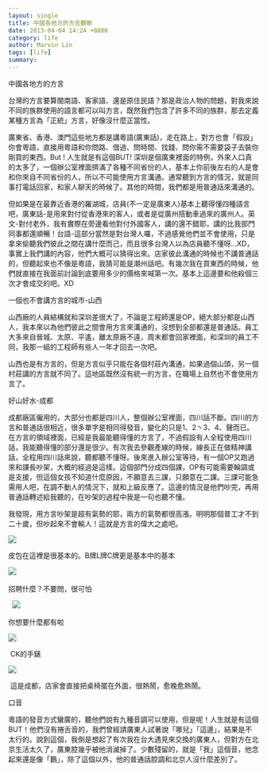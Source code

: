 ```yaml
---
layout: single
title: 中國各地方的方言觀察
date: 2013-04-04 14:24 +0800
category: life
author: Marvin Lin
tags: [life]
summary: 
---
```


  
中國各地方的方言  
  
台灣的方言要算閩南語、客家語、還是原住民語？那是政治人物的問題，對我來說不同的族群使用的語言都可以叫方言，既然我們包含了許多不同的族群，那去定義某種方言為「正統」方言，好像沒什麼正當性。  
  
廣東省、香港、澳門這些地方都是講粵語(廣東話)，走在路上，對方也會「假設」你會粵語，直接用粵語和你問路、借過、問時間、找錢、問你需不需要袋子去裝你剛買的東西。But ! 人生就是有這個BUT! 深圳是個廣東裡面的特例，外來人口真的太多了，一個辦公室裡面擠滿了各種不同省份的人，基本上你前後左右的人是會和你來自不同省份的人，所以不可能使用方言溝通。通常聽到方言的情況，就是同事打電話回家，和家人聊天的時候了。其他的時間，我們都是用普通話來溝通的。  
  
  
  
  

  

  
  
但如果是在最靠近香港的羅湖城，店員(不一定是廣東人)基本上聽得懂四種語言吧，廣東話-是用來對付從香港來的客人，或者是從廣州搭動車過來的廣州人。英文-對付老外，我有實際在旁邊看他對付外國客人，講的還不錯耶，講的比我部門同事都還順暢！台語-這部分當然是對台灣人囉，不過感覺他們並不會使用，只是拿來偷聽我們彼此之間在講什麼而己，而且很多台灣人以為店員聽不懂呀…XD，事實上我們講的內容，他們大概可以猜得出來。店家彼此溝通的時候也不講普通話的，但聽起來也不像是粵語，我猜可能是潮州話吧。有幾次我在買東西的時候，他們就直接在我面前討論到底要用多少的價格來喊第一次。基本上這邊要和他殺個三次才會成交的吧。XD  
  
一個也不會講方言的城市-山西  
  
山西廠的人員結構就和深圳差很大了，不論是工程師還是OP，絕大部分都是山西人，我本來以為他們彼此之間會用方言來溝通的，沒想到全部都還是普通話。員工大多來自晉城、太原、平遙，離太原廠不遠，周末都會回家裡面，和深圳的員工不同，我那一組的工程師有些人一年才回去一次吧。  
  
山西也是有方言的，但是方言似乎只能在各個村莊內溝通，如果過個山頭，另一個村莊講的方言就不同了。這地區既然沒有統一的方言，在職場上自然也不會使用方言了。  
  
好山好水-成都  
  
成都廠區僱用的，大部分也都是四川人，整個辦公室裡面，四川話不斷。四川的方言和普通話很相近，很多單字是相同得發音，變化的只是1、2丶3、4、聲而已。在方言的領域裡面，已經是我最能聽得懂的方言了，不過假設有人全程使用四川話，我能聽得懂的部分還是很少。有次我去參觀產線的時候，線長正在做精神講話，全程用四川話來說，聽都聽不懂呀。後來進入辦公室等待，有一個OP又跑過來和課長吵架，大概的經過是這樣。這個部門分成四個課，OP有可能需要輪調或是支援，但這個女孩不知道什麼原因，不願意去三課，只願意在二課。三課可能急需用人吧，在調不動人的情況下，就和上級反應了。這邊的情況是他們吵完，再用普通話轉述給我聽的，在吵架的過程中我是一句也聽不懂。  
  
我發現，用方言吵架是超有氣勢的耶，兩方的氣勢都很高漲。明明那個普工才不到二十歲，但吵起來不會輸人！這就是方言的偉大之處吧。  
  

[![](http://1.bp.blogspot.com/-N7PvT2yCYMU/UV2evzqg71I/AAAAAAAAAGQ/eGQSPzeqKL0/s320/11801_10150931994679448_1496110959_n.jpg)](http://1.bp.blogspot.com/-N7PvT2yCYMU/UV2evzqg71I/AAAAAAAAAGQ/eGQSPzeqKL0/s1600/11801_10150931994679448_1496110959_n.jpg)

  

  

皮包在這裡是很基本的。B牌L牌C牌更是基本中的基本

  
  

[](http://1.bp.blogspot.com/-gSj9pl-Vp8E/UV2ev3tSUeI/AAAAAAAAAGI/e4RKaU41JiA/s1600/380348_10150931995009448_1293600923_n.jpg)![](http://4.bp.blogspot.com/-veSi_BaItUA/UV2ev66G7dI/AAAAAAAAAGM/tzecopxR6tM/s320/547085_10150932003234448_2010897340_n.jpg) 

招聘什麼？不要問，很可怕

  

  

  

  

  [![](http://2.bp.blogspot.com/-oFUefjOMORk/UV2ewVJKftI/AAAAAAAAAGY/WtybP_yfj3A/s320/577126_10150931994209448_587933324_n.jpg)](http://2.bp.blogspot.com/-oFUefjOMORk/UV2ewVJKftI/AAAAAAAAAGY/WtybP_yfj3A/s1600/577126_10150931994209448_587933324_n.jpg)

  

你想要什麼都有啦

  

[![](http://2.bp.blogspot.com/-O9uF21r4O2U/UV2ewWEa1CI/AAAAAAAAAGc/rTlcFTiQ9Vc/s320/599346_10150931993674448_2117722676_n.jpg)](http://2.bp.blogspot.com/-O9uF21r4O2U/UV2ewWEa1CI/AAAAAAAAAGc/rTlcFTiQ9Vc/s1600/599346_10150931993674448_2117722676_n.jpg)

 CK的手錶  
  
  
  

[![](http://1.bp.blogspot.com/-gSj9pl-Vp8E/UV2ev3tSUeI/AAAAAAAAAGI/e4RKaU41JiA/s320/380348_10150931995009448_1293600923_n.jpg)](http://1.bp.blogspot.com/-gSj9pl-Vp8E/UV2ev3tSUeI/AAAAAAAAAGI/e4RKaU41JiA/s1600/380348_10150931995009448_1293600923_n.jpg)

  
 這是成都，店家會直接把桌椅擺在外面，很熱鬧，愈晚愈熱鬧。  

  
  
  
  
  
  
  
  
  
  
  
  
  
口音  
  
粵語的發音方式蠻廣的，聽他們說有九種音調可以使用，但是呢！人生就是有這個BUT！他們沒有捲舌音的，我們曾經請廣東人試著說「哪兒」「這邊」，結果是不太行的。說到這個，我倒是想起了有次我在台大遇見來交換的廣東人，但對方在北京生活太久了，廣東腔幾乎被他消滅掉了。少數殘留的，就是「我」這個音，他念起來還是像「鵝」，除了這個以外，他的普通話腔調和北京人沒什麼差別了。